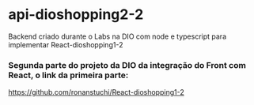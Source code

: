 # api-dioshopping2-2
Backend criado durante o Labs na DIO com node e typescript para implementar React-dioshopping1-2 

### Segunda parte do projeto da DIO da integração do Front com React, o link da primeira parte:
https://github.com/ronanstuchi/React-dioshopping1-2
